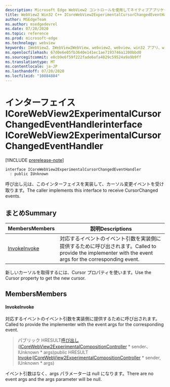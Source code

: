 ```yaml
---
description: Microsoft Edge WebView2 コントロールを使用してネイティブアプリケーションに web 技術 (HTML、CSS、JavaScript) を埋め込む
title: WebView2 Win32 C++ ICoreWebView2ExperimentalCursorChangedEventHandler
author: MSEdgeTeam
ms.author: msedgedevrel
ms.date: 07/20/2020
ms.topic: reference
ms.prod: microsoft-edge
ms.technology: webview
keywords: IWebView2、IWebView2WebView、webview2、webview、win32 アプリ、win32、edge、ICoreWebView2、ICoreWebView2Controller、browser control、edge html、ICoreWebView2ExperimentalCursorChangedEventHandler
ms.openlocfilehash: 67d0e6e05fb3640e141ec1ae7193746a1200bbd0
ms.sourcegitcommit: e0cb9e6f59f222fade6afa4829c59524a9a9b9ff
ms.translationtype: MT
ms.contentlocale: ja-JP
ms.lasthandoff: 07/20/2020
ms.locfileid: "10884884"
---
```

# <span data-ttu-id="770b5-104">インターフェイス ICoreWebView2ExperimentalCursorChangedEventHandler</span><span class="sxs-lookup"><span data-stu-id="770b5-104">interface ICoreWebView2ExperimentalCursorChangedEventHandler</span></span> 

[!INCLUDE [prerelease-note](../../includes/prerelease-note.md)]

```
interface ICoreWebView2ExperimentalCursorChangedEventHandler
  : public IUnknown
```

<span data-ttu-id="770b5-105">呼び出し元は、このインターフェイスを実装して、カーソル変更イベントを受け取ります。</span><span class="sxs-lookup"><span data-stu-id="770b5-105">The caller implements this interface to receive CursorChanged events.</span></span>

## <span data-ttu-id="770b5-106">まとめ</span><span class="sxs-lookup"><span data-stu-id="770b5-106">Summary</span></span>

 <span data-ttu-id="770b5-107">Members</span><span class="sxs-lookup"><span data-stu-id="770b5-107">Members</span></span>                        | <span data-ttu-id="770b5-108">説明</span><span class="sxs-lookup"><span data-stu-id="770b5-108">Descriptions</span></span>
--------------------------------|---------------------------------------------
[<span data-ttu-id="770b5-109">Invoke</span><span class="sxs-lookup"><span data-stu-id="770b5-109">Invoke</span></span>](#invoke) | <span data-ttu-id="770b5-110">対応するイベントのイベント引数を実装側に提供するために呼び出されます。</span><span class="sxs-lookup"><span data-stu-id="770b5-110">Called to provide the implementer with the event args for the corresponding event.</span></span>

<span data-ttu-id="770b5-111">新しいカーソルを取得するには、Cursor プロパティを使います。</span><span class="sxs-lookup"><span data-stu-id="770b5-111">Use the Cursor property to get the new cursor.</span></span>

## <span data-ttu-id="770b5-112">Members</span><span class="sxs-lookup"><span data-stu-id="770b5-112">Members</span></span>

#### <span data-ttu-id="770b5-113">Invoke</span><span class="sxs-lookup"><span data-stu-id="770b5-113">Invoke</span></span> 

<span data-ttu-id="770b5-114">対応するイベントのイベント引数を実装側に提供するために呼び出されます。</span><span class="sxs-lookup"><span data-stu-id="770b5-114">Called to provide the implementer with the event args for the corresponding event.</span></span>

> <span data-ttu-id="770b5-115">パブリック HRESULT[呼び出し](#invoke)([ICoreWebView2ExperimentalCompositionController](icorewebview2experimentalcompositioncontroller.md) \* sender、IUnknown \* args)</span><span class="sxs-lookup"><span data-stu-id="770b5-115">public HRESULT [Invoke](#invoke)([ICoreWebView2ExperimentalCompositionController](icorewebview2experimentalcompositioncontroller.md) \* sender, IUnknown \* args)</span></span>

<span data-ttu-id="770b5-116">イベント引数はなく、args パラメーターは null になります。</span><span class="sxs-lookup"><span data-stu-id="770b5-116">There are no event args and the args parameter will be null.</span></span>

